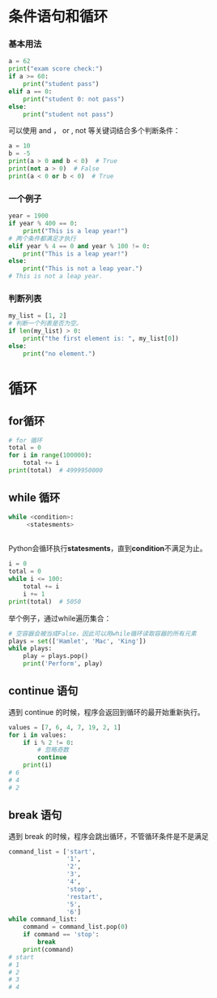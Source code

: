 
# 条件语句和循环

### 基本用法


```python 
a = 62
print("exam score check:")
if a >= 60:
    print("student pass")
elif a == 0:
    print("student 0: not pass")
else:
    print("student not pass")
```


可以使用 and ， or , not 等关键词结合多个判断条件：


```python 
a = 10
b = -5
print(a > 0 and b < 0)  # True
print(not a > 0)  # False
print(a < 0 or b < 0)  # True
```


### 一个例子


```python 
year = 1900
if year % 400 == 0:
    print("This is a leap year!")
# 两个条件都满足才执行
elif year % 4 == 0 and year % 100 != 0:
    print("This is a leap year!")
else:
    print("This is not a leap year.")
# This is not a leap year.
```


### 判断列表


```python 
my_list = [1, 2]
# 判断一个列表是否为空。
if len(my_list) > 0:
    print("the first element is: ", my_list[0])
else:
    print("no element.")

```



# 循环

## for循环


```python 
# for 循环
total = 0
for i in range(100000):
    total += i
print(total)  # 4999950000
```


## while 循环

```python
while <condition>:
     <statesments>
    
```

Python会循环执行**statesments**，直到**condition**不满足为止。


```python 
i = 0
total = 0
while i <= 100:
    total += i
    i += 1
print(total)  # 5050
```


举个例子，通过while遍历集合：


```python 
# 空容器会被当成False，因此可以用while循环读取容器的所有元素
plays = set(['Hamlet', 'Mac', 'King'])
while plays:
    play = plays.pop()
    print('Perform', play)
```


## continue 语句

遇到 continue 的时候，程序会返回到循环的最开始重新执行。


```python 
values = [7, 6, 4, 7, 19, 2, 1]
for i in values:
    if i % 2 != 0:
        # 忽略奇数
        continue
    print(i)
# 6
# 4
# 2
```


## break 语句

遇到 break 的时候，程序会跳出循环，不管循环条件是不是满足


```python 
command_list = ['start',
                '1',
                '2',
                '3',
                '4',
                'stop',
                'restart',
                '5',
                '6']
while command_list:
    command = command_list.pop(0)
    if command == 'stop':
        break
    print(command)
# start
# 1
# 2
# 3
# 4

```

